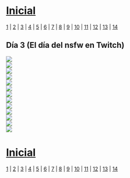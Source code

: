 # [Inicial](./index.md)

[1](dia1.md) | [2](dia2.md) | [3](dia3.md) | [4](dia4.md) | [5](dia5.md) | [6](dia6.md) | [7](dia7.md) | [8](dia8.md) | [9](dia9.md) | [10](dia10.md) | [11](dia11.md) | [12](dia12.md) | [13](dia13.md) | [14](dia14.md)
<h2>Día 3 (El día del nsfw en Twitch)</h2>

![](dia4/3006211.png)  
![](dia4/3006212.png)  
![](dia4/3006213.png)  
![](dia4/3006214.png)  
![](dia4/3006215.png)  
![](dia4/3006216.png)  
![](dia4/3006217.png)  
![](dia4/3006218.png)  
![](dia4/3006219.png)  
![](dia4/30062110.png)  
![](dia4/30062111.png)  
![](dia4/30062112.png)  
![](dia4/30062113.png)  


# [Inicial](./index.md)

[1](dia1.md) | [2](dia2.md) | [3](dia3.md) | [4](dia4.md) | [5](dia5.md) | [6](dia6.md) | [7](dia7.md) | [8](dia8.md) | [9](dia9.md) | [10](dia10.md) | [11](dia11.md) | [12](dia12.md) | [13](dia13.md) | [14](dia14.md)
